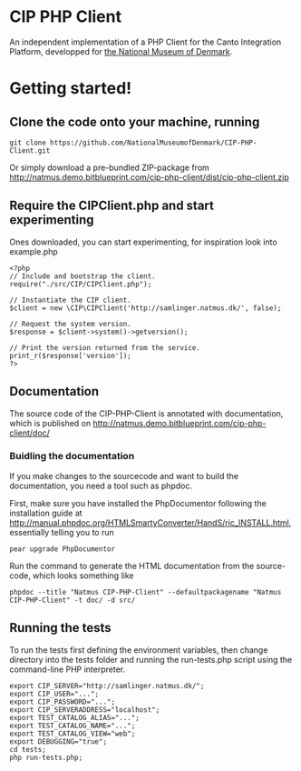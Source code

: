 # CIP PHP Client

An independent implementation of a PHP Client for the Canto Integration Platform, developped for [the National Museum of Denmark](http://digital.natmus.dk/).

# Getting started!
## Clone the code onto your machine, running

	git clone https://github.com/NationalMuseumofDenmark/CIP-PHP-Client.git

Or simply download a pre-bundled ZIP-package from http://natmus.demo.bitblueprint.com/cip-php-client/dist/cip-php-client.zip
	
## Require the CIPClient.php and start experimenting

Ones downloaded, you can start experimenting, for inspiration look into example.php

	<?php
	// Include and bootstrap the client.
	require("./src/CIP/CIPClient.php");
	
	// Instantiate the CIP client.
	$client = new \CIP\CIPClient('http://samlinger.natmus.dk/', false);
	
	// Request the system version.
	$response = $client->system()->getversion();
	
	// Print the version returned from the service.
	print_r($response['version']);
	?>
	
## Documentation
The source code of the CIP-PHP-Client is annotated with documentation, which is published on http://natmus.demo.bitblueprint.com/cip-php-client/doc/

### Buidling the documentation
If you make changes to the sourcecode and want to build the documentation, you need a tool such as phpdoc.

First, make sure you have installed the PhpDocumentor following the installation guide at http://manual.phpdoc.org/HTMLSmartyConverter/HandS/ric_INSTALL.html, essentially telling you to run

    pear upgrade PhpDocumentor
    
Run the command to generate the HTML documentation from the source-code, which looks something like

    phpdoc --title "Natmus CIP-PHP-Client" --defaultpackagename "Natmus CIP-PHP-Client" -t doc/ -d src/

## Running the tests

To run the tests first defining the environment variables, then change directory into the tests folder and running the run-tests.php script using the command-line PHP interpreter.

	export CIP_SERVER="http://samlinger.natmus.dk/";
	export CIP_USER="...";
	export CIP_PASSWORD="...";
	export CIP_SERVERADDRESS="localhost";
	export TEST_CATALOG_ALIAS="...";
	export TEST_CATALOG_NAME="...";
	export TEST_CATALOG_VIEW="web";
	export DEBUGGING="true";
	cd tests;
	php run-tests.php;

